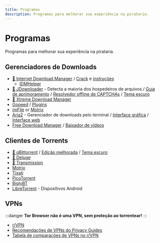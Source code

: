 ```yaml
---
title: Programas
description: Programas para melhorar sua experiência na pirataria.
---
```


# Programas

Programas para melhorar sua experiência na pirataria.

## Gerenciadores de Downloads

- [🌟 Internet Download Manager](https://www.internetdownloadmanager.com) / [Crack](https://cracksurl.com/internet-download-manager) e
  [instruções](https://rentry.org/installidm)
  - [IDMHelper](https://github.com/unamer/IDMHelper)
- [🌟 JDownloader](https://jdownloader.org/jdownloader2) - Detecta a maioria dos hospedeiros de
  arquivos / [Guia de aprimoramento](https://lemmy.world/post/3098414) / [Resolvedor offline de CAPTCHAs](https://github.com/cracker0dks/CaptchaSolver) / [Tema escuro](https://support.jdownloader.org/Knowledgebase/Article/View/dark-mode-theme)
- [🌟 Xtreme Download Manager](https://xtremedownloadmanager.com)
- [Gopeed](https://gopeed.com) / [Plugins](https://github.com/search?q=topic%3Agopeed-extension&type=repositories)
- [imFile](https://github.com/imfile-io/imfile-desktop) or [Motrix](https://motrix.app)
- [Aria2](https://aria2.github.io) - Gerenciador de downloads pelo
  terminal / [Interface gráfica](https://persepolisdm.github.io) / [Interface web](https://github.com/ziahamza/webui-aria2)
- [Free Download Manager](https://www.freedownloadmanager.org) / [Baixador de vídeos](https://github.com/meowcateatrat/elephant)

## Clientes de Torrents

- [🌟 qBittorrent](https://www.qbittorrent.org) /
  [Edição melhorada](https://github.com/c0re100/qBittorrent-Enhanced-Edition) /
  [Tema escuro](https://draculatheme.com/qbittorrent)
- [🌟 Deluge](https://dev.deluge-torrent.org)
- [🌟 Transmission](https://transmissionbt.com)
- [Motrix](https://motrix.app)
- [Tixati](https://tixati.com)
- [PicoTorrent](https://picotorrent.org)
- [BiglyBT](https://www.biglybt.com)
- [LibreTorrent](https://github.com/proninyaroslav/libretorrent) - Dispositivos Android

## VPNs

:::danger
**Tor Browser não é uma VPN, sem proteção ao torrentear!**
:::

- [r/VPN](https://www.reddit.com/r/VPN)
- [Recomendações de VPNs do Privacy Guides](https://www.privacyguides.org/vpn)
- [Tabela de comparações de VPNs no r/VPN](https://www.reddit.com/r/VPN/comments/m736zt)
